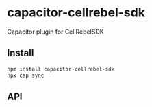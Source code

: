 # capacitor-cellrebel-sdk

Capacitor plugin for CellRebelSDK

## Install

```bash
npm install capacitor-cellrebel-sdk
npx cap sync
```

## API

<docgen-index></docgen-index>

<docgen-api>
<!-- run docgen to generate docs from the source -->
<!-- More info: https://github.com/ionic-team/capacitor-docgen -->
</docgen-api>
